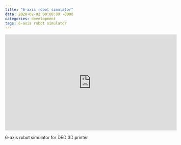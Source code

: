 ```yaml
---
title: "6-axis robot simulator"
data: 2020-02-02 00:00:00 -0000
categories: development 
tags: 6-axis robot simulator 
---
```


<!--
<iframe width="559" height="315" src="https://www.youtube.com/embed/Hf_YySQltoc" frameborder="0" allow="accelerometer; autoplay; encrypted-media; gyroscope; picture-in-picture" allowfullscreen></iframe>
-->

<iframe width="559" height="315" src="https://www.youtube.com/embed/JYbxKIDoVPI" frameborder="0" allow="accelerometer; autoplay; encrypted-media; gyroscope; picture-in-picture" allowfullscreen></iframe>

6-axis robot simulator for DED 3D printer
